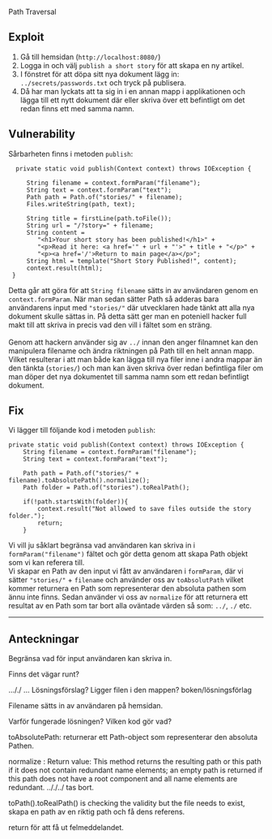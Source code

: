 Path Traversal



## Exploit
1. Gå till hemsidan (`http://localhost:8080/`)
2. Logga in och välj `publish a short story` för att skapa en ny artikel.
3. I fönstret för att döpa sitt nya dokument lägg in:  `../secrets/passwords.txt` och
   tryck på publisera.
4. Då har man lyckats att ta sig in i en annan mapp i applikationen och lägga till ett nytt dokument där eller skriva över ett befintligt om det redan finns ett med samma namn.



## Vulnerability 

Sårbarheten finns i metoden ``publish``:

      private static void publish(Context context) throws IOException {
        
         String filename = context.formParam("filename");
         String text = context.formParam("text");
         Path path = Path.of("stories/" + filename);
         Files.writeString(path, text);

         String title = firstLine(path.toFile());
         String url = "/?story=" + filename;
         String content =
            "<h1>Your short story has been published!</h1>" +
            "<p>Read it here: <a href='" + url + "'>" + title + "</p>" +
            "<p><a href='/'>Return to main page</a></p>";
         String html = template("Short Story Published!", content);
         context.result(html);
     }

Detta går att göra för att `String filename` sätts in av användaren genom en `context.formParam`.
När man sedan sätter Path så adderas bara användarens input med `"stories/"` där utvecklaren hade tänkt att alla nya
dokument skulle sättas in. På detta sätt ger man en poteniell hacker full makt till att skriva in precis vad den vill i fältet som
en sträng.<br><br>
Genom att hackern använder sig av `../` innan den anger filnamnet kan den manipulera filename och ändra riktningen på Path till en helt annan mapp. 
Vilket resulterar i att man både kan lägga till nya filer inne i andra mappar än den tänkta (`stories/`) och man kan även skriva över redan befintliga filer
om man döper det nya dokumentet till samma namn som ett redan befintligt dokument. 



## Fix

Vi lägger till följande kod i metoden `publish`:

    private static void publish(Context context) throws IOException {
        String filename = context.formParam("filename");
        String text = context.formParam("text");

        Path path = Path.of("stories/" + filename).toAbsolutePath().normalize();
        Path folder = Path.of("stories").toRealPath();

        if(!path.startsWith(folder)){
            context.result("Not allowed to save files outside the story folder.");
            return;
        }

Vi vill ju såklart begränsa vad användaren kan skriva in i `formParam("filename")` fältet 
och gör detta genom att skapa Path objekt som vi kan referera till. <br>
Vi skapar en Path av den input vi fått av användaren i `formParam`, där vi sätter `"stories/"` + `filename` och 
använder oss av ``toAbsolutPath`` vilket kommer returnera en Path som representerar den absoluta pathen som 
ännu inte finns. Sedan använder vi oss av ``normalize`` för att returnera ett resultat av en Path som tar bort alla oväntade värden så som: `../`, `./` etc. <br>





------

## Anteckningar

Begränsa vad för input användaren kan skriva in. 

Finns det vägar runt? 

..././ ... Lösningsförslag? Ligger filen i den mappen? boken/lösningsförlag 

Filename sätts in av användaren på hemsidan. 

Varför fungerade lösningen?
Vilken kod gör vad?

toAbsolutePath: returnerar ett Path-object som representerar den absoluta Pathen. 

normalize :  Return value: This method returns the resulting path or this path if it does not contain redundant name elements; an empty path is returned if this path does not have a root component and all name elements are redundant.
.././../ tas bort. 

toPath().toRealPath() is checking the validity but the file needs to exist,
skapa en path av en riktig path och få dens referens. 

return för att få ut felmeddelandet. 
